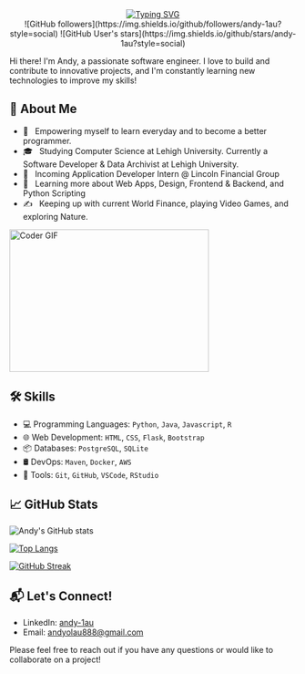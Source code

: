 <div align="center">
<a href="https://git.io/typing-svg"><img src="https://readme-typing-svg.demolab.com?font=Fira+Code&size=30&duration=500&pause=1000&color=FFA500&multiline=true&width=500&height=100&lines=print(%22Hello%2C+I'm+Andy!%22);+" alt="Typing SVG" /></a>
</div>

<div align="center">
  ![GitHub followers](https://img.shields.io/github/followers/andy-1au?style=social) ![GitHub User's stars](https://img.shields.io/github/stars/andy-1au?style=social)
</div>

Hi there! I'm Andy, a passionate software engineer. I love to build and contribute to innovative projects, and I'm constantly learning new technologies to improve my skills!

## 🌟 About Me

- 🤔 &nbsp; Empowering myself to learn everyday and to become a better programmer.
- 🎓 &nbsp; Studying Computer Science at Lehigh University. Currently a Software Developer & Data Archivist at Lehigh University.
- 💼 &nbsp; Incoming Application Developer Intern @ Lincoln Financial Group
- 🌱 &nbsp; Learning more about Web Apps, Design, Frontend & Backend, and Python Scripting
- ✍️ &nbsp; Keeping up with current World Finance, playing Video Games, and exploring Nature.

<img alt="Coder GIF" height=250 width=350 src="https://images.squarespace-cdn.com/content/v1/5769fc401b631bab1addb2ab/1541580611624-TE64QGKRJG8SWAIUS7NS/ke17ZwdGBToddI8pDm48kPoswlzjSVMM-SxOp7CV59BZw-zPPgdn4jUwVcJE1ZvWQUxwkmyExglNqGp0IvTJZamWLI2zvYWH8K3-s_4yszcp2ryTI0HqTOaaUohrI8PI6FXy8c9PWtBlqAVlUS5izpdcIXDZqDYvprRqZ29Pw0o/coding-freak.gif" />

## 🛠 Skills

- 💻 Programming Languages: `Python`, `Java`, `Javascript`, `R` 
- 🌐 Web Development: `HTML`, `CSS`, `Flask`, `Bootstrap` 
- 📦 Databases: `PostgreSQL`, `SQLite` 
- 🛢️ DevOps: `Maven`, `Docker`, `AWS`
- 🔧 Tools: `Git`, `GitHub`, `VSCode`, `RStudio`

## 📈 GitHub Stats

![Andy's GitHub stats](https://github-readme-stats.vercel.app/api?username=andy-1au&show_icons=true&theme=vision-friendly-dark&border_radius=5&card_width=500)

[![Top Langs](https://github-readme-stats.vercel.app/api/top-langs/?username=andy-1au&layout=compact&theme=vision-friendly-dark&border_radius=5&card_width=500)](https://github.com/anuraghazra/github-readme-stats)

[![GitHub Streak](http://github-readme-streak-stats.herokuapp.com?user=andy-1au&theme=vision-friendly-dark&border_radius=5&card_width=500)](https://git.io/streak-stats)

## 📬 Let's Connect!

- LinkedIn: [andy-1au](https://www.linkedin.com/in/andy-1au/)
- Email: [andyolau888@gmail.com](mailto:andyolau888@gmail.com)

Please feel free to reach out if you have any questions or would like to collaborate on a project!
